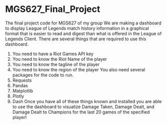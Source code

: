# MGS627_Final_Project
The final project code for MGS627 of my group
We are making a dashboard to display League of Legends match history information in a graphical format
that is easier to read and digest than what is offered in the League of Legends Client.
There are several things that are required to use this dashboard.
1. You need to have a Riot Games API key
2. You need to know the Riot Name of the player 
3. You need to know the tagline of the player
4. You need to know the region of the player
You also need several packages for the code to run.
1. Requests
2. Pandas
3. Matplotlib
4. Plotly
5. Dash
Once you have all of these things known and installed you are able to use the dashboard to visualize 
Damage Taken, Damage Dealt, and Damage Dealt to Champions for the last 20 games of the specified player!